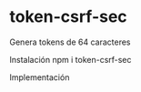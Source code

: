 # token-csrf-sec
Genera tokens de 64 caracteres

Instalación
npm i token-csrf-sec

Implementación


